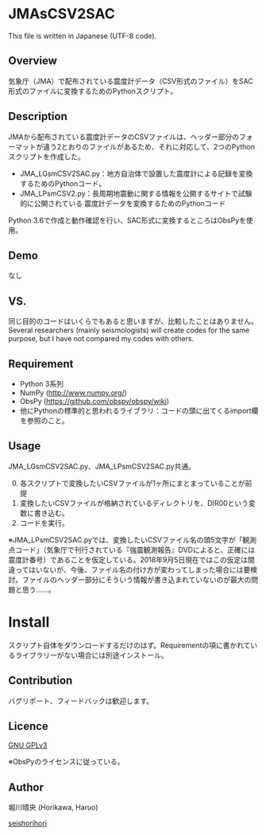 JMAsCSV2SAC
====
This file is written in Japanese (UTF-8 code). 

## Overview
気象庁（JMA）で配布されている震度計データ（CSV形式のファイル）をSAC形式のファイルに変換するためのPythonスクリプト。

## Description
JMAから配布されている震度計データのCSVファイルは、ヘッダー部分のフォーマットが違う2とおりのファイルがあるため、それに対応して、2つのPythonスクリプトを作成した。
* JMA_LGsmCSV2SAC.py：地方自治体で設置した震度計による記録を変換するためのPythonコード。
* JMA_LPsmCSV2.py：長周期地震動に関する情報を公開するサイトで試験的に公開されている
震度計データを変換するためのPythonコード

Python 3.6で作成と動作確認を行い、SAC形式に変換するところはObsPyを使用。

## Demo
なし

## VS. 
同じ目的のコードはいくらでもあると思いますが、比較したことはありません。
Several researchers (mainly seismologists) will create codes for the same purpose, but I have not compared my codes with others.  

## Requirement
* Python 3系列
* NumPy (http://www.numpy.org/)
* ObsPy (https://github.com/obspy/obspy/wiki)
* 他にPythonの標準的と思われるライブラリ：コードの頭に出てくるimport欄を参照のこと。

## Usage
JMA_LGsmCSV2SAC.py、JMA_LPsmCSV2SAC.py共通。

0. 各スクリプトで変換したいCSVファイルが1ヶ所にまとまっていることが前提
1. 変換したいCSVファイルが格納されているディレクトリを、DIR00という変数に書き込む。
2. コードを実行。

※JMA_LPsmCSV2SAC.pyでは、変換したいCSVファイル名の頭5文字が「観測点コード」（気象庁で刊行されている『強震観測報告』DVDによると、正確には震度計番号）であることを仮定している。2018年9月5日現在ではこの仮定は間違ってはいないが、今後、ファイル名の付け方が変わってしまった場合には要検討。ファイルのヘッダー部分にそういう情報が書き込まれていないのが最大の問題と思う……。

# Install
スクリプト自体をダウンロードするだけのはず。Requirementの項に書かれているライブラリーがない場合には別途インストール。

## Contribution
バグリポート、フィードバックは歓迎します。

## Licence
[GNU GPLv3](https://choosealicense.com/licenses/gpl-3.0/)

※ObsPyのライセンスに従っている。

## Author
堀川晴央 (Horikawa, Haruo)

[seishorihori](https://github.com/seishorihori)
